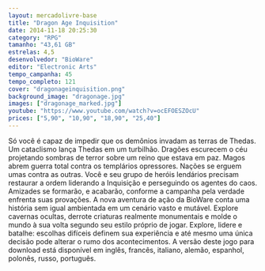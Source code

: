 ```yaml
---
layout: mercadolivre-base
title: "Dragon Age Inquisition"
date: 2014-11-18 20:25:30
category: "RPG"
tamanho: "43,61 GB"
estrelas: 4,5
desenvolvedor: "BioWare"
editor: "Electronic Arts"
tempo_campanha: 45
tempo_completo: 121
cover: "dragonageinquisition.png"
background_image: "dragonage.jpg"
images: ["dragonage_marked.jpg"]
youtube: "https://www.youtube.com/watch?v=ocEFOESZOcU"
prices: ["5,90", "10,90", "18,90", "25,40"]
---
```


Só você é capaz de impedir que os demônios invadam as terras de Thedas. Um cataclismo lança Thedas em um turbilhão. Dragões escurecem o céu projetando sombras de terror sobre um reino que estava em paz. Magos abrem guerra total contra os templários opressores. Nações se erguem umas contra as outras. Você e seu grupo de heróis lendários precisam restaurar a ordem liderando a Inquisição e perseguindo os agentes do caos. Amizades se formarão, e acabarão, conforme a campanha pela verdade enfrenta suas provações. A nova aventura de ação da BioWare conta uma história sem igual ambientada em um cenário vasto e mutável. Explore cavernas ocultas, derrote criaturas realmente monumentais e molde o mundo à sua volta segundo seu estilo próprio de jogar. Explore, lidere e batalhe: escolhas difíceis definem sua experiência e até mesmo uma única decisão pode alterar o rumo dos acontecimentos. A versão deste jogo para download está disponível em inglês, francês, italiano, alemão, espanhol, polonês, russo, português.

